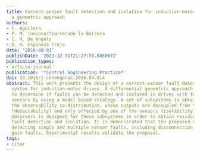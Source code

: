 ```yaml
---
title: Current-sensor fault detection and isolation for induction-motor drives using
  a geometric approach
authors:
- F. Aguilera
- P. M. \noopsortbarrerade la Barrera
- C. H. De Angelo
- D. R. Espinoza Trejo
date: '2016-08-01'
publishDate: '2023-12-31T21:27:59.845007Z'
publication_types:
- article-journal
publication: '*Control Engineering Practice*'
doi: 10.1016/j.conengprac.2016.04.014
abstract: This work presents the design of a current-sensor fault detection and isolation
  system for induction-motor drives. A differential geometric approach is addressed
  to determine if faults can be detected and isolated in drives with two line current
  sensors by using a model based strategy. A set of subsystems is obtained based on
  the observability co-distribution, whose outputs are decoupled from the load torque
  (detectability) and only affected by one of the sensors (isolability). A bank of
  observers is designed for these subsystems in order to obtain residuals for the
  fault detection and isolation. It is demonstrated that the proposed strategy allows
  detecting single and multiple sensor faults, including disconnection, offset and
  gain faults. Experimental results validate the proposal.
tags:
- citar
---
```

